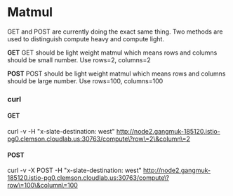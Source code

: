 # Matmul

GET and POST are currently doing the exact same thing.
Two methods are used to distinguish compute heavy and compute light.

**GET**
GET should be light weight matmul which means rows and columns should be small number. 
Use rows=2, columns=2

**POST**
POST should be light weight matmul which means rows and columns should be large number.
Use rows=100, columns=100

### curl
#### GET
curl -v -H "x-slate-destination: west" http://node2.gangmuk-185120.istio-pg0.clemson.cloudlab.us:30763/compute\?row\=2\&column\=2

#### POST
curl -v -X POST -H "x-slate-destination: west" http://node2.gangmuk-185120.istio-pg0.clemson.cloudlab.us:30763/compute\?row\=100\&column\=100

